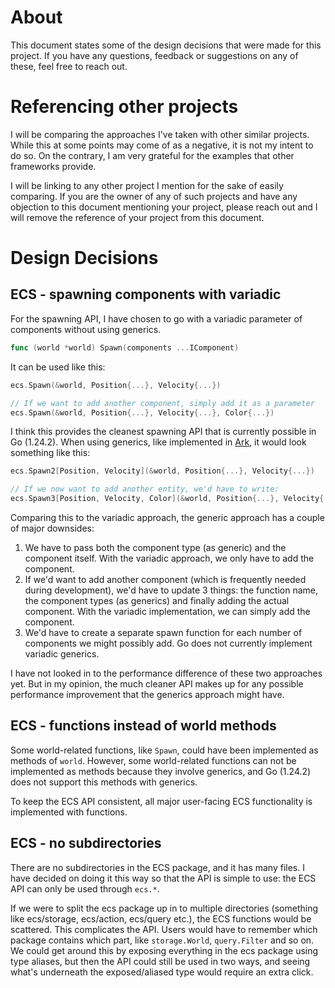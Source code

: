 # About
This document states some of the design decisions that were made for this project. If you have any questions, feedback or suggestions on any of these, feel free to reach out.

# Referencing other projects
I will be comparing the approaches I've taken with other similar projects. While this at some points may come of as a negative, it is not my intent to do so. On the contrary, I am very grateful for the examples that other frameworks provide. 

I will be linking to any other project I mention for the sake of easily comparing. If you are the owner of any of such projects and have any objection to this document mentioning your project, please reach out and I will remove the reference of your project from this document.

# Design Decisions

## ECS - spawning components with variadic
For the spawning API, I have chosen to go with a variadic parameter of components without using generics. 
```Go
func (world *world) Spawn(components ...IComponent)
```
It can be used like this:
```Go
ecs.Spawn(&world, Position{...}, Velocity{...})

// If we want to add another component, simply add it as a parameter
ecs.Spawn(&world, Position{...}, Velocity{...}, Color{...})
```

I think this provides the cleanest spawning API that is currently possible in Go (1.24.2). When using generics, like implemented in [Ark](https://github.com/mlange-42/ark), it would look something like this:
```Go
ecs.Spawn2[Position, Velocity](&world, Position{...}, Velocity{...})

// If we now want to add another entity, we'd have to write:
ecs.Spawn3[Position, Velocity, Color](&world, Position{...}, Velocity{...}, Color{...})
```

Comparing this to the variadic approach, the generic approach has a couple of major downsides:
1. We have to pass both the component type (as generic) and the component itself. With the variadic approach, we only have to add the component.
2. If we'd want to add another component (which is frequently needed during development), we'd have to update 3 things: the function name, the component types (as generics) and finally adding the actual component. With the variadic implementation, we can simply add the component.
3. We'd have to create a separate spawn function for each number of components we might possibly add. Go does not currently implement variadic generics.

I have not looked in to the performance difference of these two approaches yet. But in my opinion, the much cleaner API makes up for any possible performance improvement that the generics approach might have.

## ECS - functions instead of world methods
Some world-related functions, like `Spawn`, could have been implemented as methods of `world`. However, some world-related functions can not be implemented as methods because they involve generics, and Go (1.24.2) does not support this methods with generics.

To keep the ECS API consistent, all major user-facing ECS functionality is implemented with functions.

## ECS - no subdirectories
There are no subdirectories in the ECS package, and it has many files. I have decided on doing it this way so that the API is simple to use: the ECS API can only be used through `ecs.*`. 

If we were to split the ecs package up in to multiple directories (something like ecs/storage, ecs/action, ecs/query etc.), the ECS functions would be scattered. This complicates the API. Users would have to remember which package contains which part, like `storage.World`, `query.Filter` and so on. We could get around this by exposing everything in the ecs package using type aliases, but then the API could still be used in two ways, and seeing what's underneath the exposed/aliased type would require an extra click.
